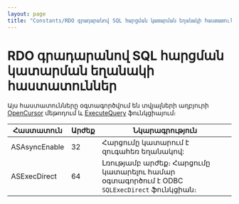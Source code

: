 ```yaml
---
layout: page
title: "Constants/RDO գրադարանով SQL հարցման կատարման եղանակի հաստատուններ"
---
```


# RDO գրադարանով SQL հարցման կատարման եղանակի հաստատուններ

Այս հաստատունները օգտագործվում են տվյալների աղբյուրի [OpenCursor](../Functions/ASDATA/OpenCursor.html) մեթոդում և [ExecuteQuery](../Functions/Functions/ExecuteQuery.html) ֆունկցիայում։

| Հաստատուն | Արժեք | Նկարագրություն |
|--|--|--|
| ASAsyncEnable | 32 | Հարցումը կատարում է զուգահեռ եղանակով: |
| ASExecDirect | 64 | Լռությամբ արժեք։ Հարցումը կատարելու համար օգտագործում է ODBC `SQLExecDirect` ֆունկցիան։ |

